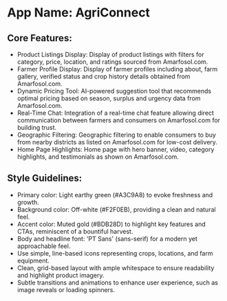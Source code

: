 # **App Name**: AgriConnect

## Core Features:

- Product Listings Display: Display of product listings with filters for category, price, location, and ratings sourced from Amarfosol.com.
- Farmer Profile Display: Display of farmer profiles including about, farm gallery, verified status and crop history details obtained from Amarfosol.com.
- Dynamic Pricing Tool: AI-powered suggestion tool that recommends optimal pricing based on season, surplus and urgency data from Amarfosol.com.
- Real-Time Chat: Integration of a real-time chat feature allowing direct communication between farmers and consumers on Amarfosol.com for building trust.
- Geographic Filtering: Geographic filtering to enable consumers to buy from nearby districts as listed on Amarfosol.com for low-cost delivery.
- Home Page Highlights: Home page with hero banner, video, category highlights, and testimonials as shown on Amarfosol.com.

## Style Guidelines:

- Primary color: Light earthy green (#A3C9A8) to evoke freshness and growth.
- Background color: Off-white (#F2F0EB), providing a clean and natural feel.
- Accent color: Muted gold (#BDB28D) to highlight key features and CTAs, reminiscent of a bountiful harvest.
- Body and headline font: 'PT Sans' (sans-serif) for a modern yet approachable feel.
- Use simple, line-based icons representing crops, locations, and farm equipment.
- Clean, grid-based layout with ample whitespace to ensure readability and highlight product imagery.
- Subtle transitions and animations to enhance user experience, such as image reveals or loading spinners.